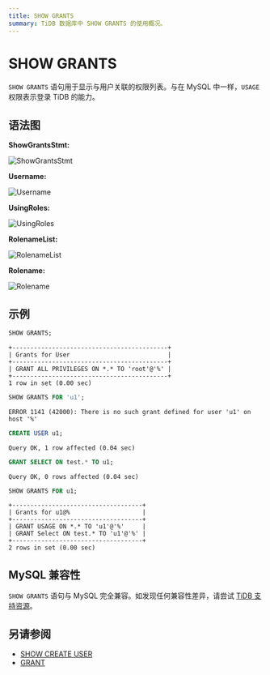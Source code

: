 ```yaml
---
title: SHOW GRANTS
summary: TiDB 数据库中 SHOW GRANTS 的使用概况。
---
```


# SHOW GRANTS

`SHOW GRANTS` 语句用于显示与用户关联的权限列表。与在 MySQL 中一样，`USAGE` 权限表示登录 TiDB 的能力。

## 语法图

**ShowGrantsStmt:**

![ShowGrantsStmt](https://download.pingcap.com/images/docs-cn/sqlgram/ShowGrantsStmt.png)

**Username:**

![Username](https://download.pingcap.com/images/docs-cn/sqlgram/Username.png)

**UsingRoles:**

![UsingRoles](https://download.pingcap.com/images/docs-cn/sqlgram/UsingRoles.png)

**RolenameList:**

![RolenameList](https://download.pingcap.com/images/docs-cn/sqlgram/RolenameList.png)

**Rolename:**

![Rolename](https://download.pingcap.com/images/docs-cn/sqlgram/Rolename.png)

## 示例


```sql
SHOW GRANTS;
```

```
+-------------------------------------------+
| Grants for User                           |
+-------------------------------------------+
| GRANT ALL PRIVILEGES ON *.* TO 'root'@'%' |
+-------------------------------------------+
1 row in set (0.00 sec)
```


```sql
SHOW GRANTS FOR 'u1';
```

```
ERROR 1141 (42000): There is no such grant defined for user 'u1' on host '%'
```


```sql
CREATE USER u1;
```

```
Query OK, 1 row affected (0.04 sec)
```


```sql
GRANT SELECT ON test.* TO u1;
```

```
Query OK, 0 rows affected (0.04 sec)
```


```sql
SHOW GRANTS FOR u1;
```

```
+------------------------------------+
| Grants for u1@%                    |
+------------------------------------+
| GRANT USAGE ON *.* TO 'u1'@'%'     |
| GRANT Select ON test.* TO 'u1'@'%' |
+------------------------------------+
2 rows in set (0.00 sec)
```

## MySQL 兼容性

`SHOW GRANTS` 语句与 MySQL 完全兼容。如发现任何兼容性差异，请尝试 [TiDB 支持资源](/support.md)。

## 另请参阅

* [SHOW CREATE USER](/sql-statements/sql-statement-show-create-user.md)
* [GRANT](/sql-statements/sql-statement-grant-privileges.md)
